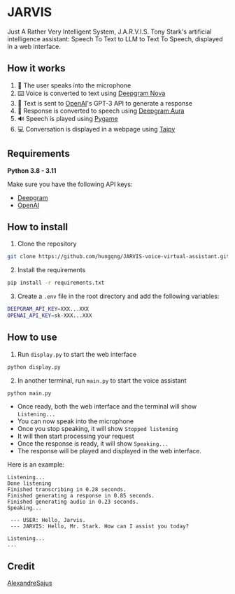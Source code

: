 # JARVIS

Just A Rather Very Intelligent System, J.A.R.V.I.S. Tony Stark's artificial intelligence assistant: Speech To Text to LLM to Text To Speech, displayed in a web interface.

## How it works

1. :microphone: The user speaks into the microphone
2. :keyboard: Voice is converted to text using <a href="https://deepgram.com/product/speech-to-text" target="_blank">Deepgram Nova</a>
3. :robot: Text is sent to <a href="https://openai.com/" target="_blank">OpenAI</a>'s GPT-3 API to generate a response
4. :loudspeaker: Response is converted to speech using <a href="https://deepgram.com/product/text-to-speech" target="_blank">Deepgram Aura</a>
5. :loud_sound: Speech is played using <a href="https://www.pygame.org/wiki/GettingStarted" target="_blank">Pygame</a>
6. :computer: Conversation is displayed in a webpage using <a href="https://github.com/Avaiga/taipy" target="_blank">Taipy</a>

## Requirements

**Python 3.8 - 3.11**

Make sure you have the following API keys:
- <a href="https://developers.deepgram.com/docs/authenticating" target="_blank">Deepgram</a>
- <a href="https://platform.openai.com/account/api-keys" target="_blank">OpenAI</a>

## How to install

1. Clone the repository

```bash
git clone https://github.com/hungqng/JARVIS-voice-virtual-assistant.git
```

2. Install the requirements

```bash
pip install -r requirements.txt
```

3. Create a `.env` file in the root directory and add the following variables:

```bash
DEEPGRAM_API_KEY=XXX...XXX
OPENAI_API_KEY=sk-XXX...XXX
```

## How to use

1. Run `display.py` to start the web interface

```bash
python display.py
```

2. In another terminal, run `main.py` to start the voice assistant

```bash
python main.py
```

- Once ready, both the web interface and the terminal will show `Listening...`
- You can now speak into the microphone
- Once you stop speaking, it will show `Stopped listening`
- It will then start processing your request
- Once the response is ready, it will show `Speaking...`
- The response will be played and displayed in the web interface.

Here is an example:

```
Listening...
Done listening
Finished transcribing in 0.28 seconds.
Finished generating a response in 0.85 seconds.
Finished generating audio in 0.23 seconds.
Speaking...

 --- USER: Hello, Jarvis.
 --- JARVIS: Hello, Mr. Stark. How can I assist you today?

Listening...
...
```


## Credit
<a href="https://github.com/AlexandreSajus/JARVIS" target="_blank">AlexandreSajus</a>
